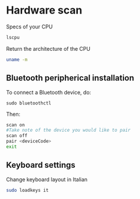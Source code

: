 # Hardware scan

Specs of your CPU

```sh
lscpu 
```
Return the architecture of the CPU

```sh
uname -m 
```
## Bluetooth peripherical installation

To connect a Bluetooth device, do:
```
sudo bluetoothctl
```
Then: 

```sh
scan on
#Take note of the device you would like to pair
scan off
pair <deviceCode>
exit
```

## Keyboard settings

Change keyboard layout in Italian

```sh
sudo loadkeys it 
```
<!--  Script to show the footer   -->
<html>
<script
    src="https://code.jquery.com/jquery-3.3.1.js"
    integrity="sha256-2Kok7MbOyxpgUVvAk/HJ2jigOSYS2auK4Pfzbm7uH60="
    crossorigin="anonymous">
</script>
<script>
$(function(){
  $("#footer").load("../footers/footer_first_level_depth.html");
});
</script>
<body>
<div id="footer"></div>
</body>
</html>
